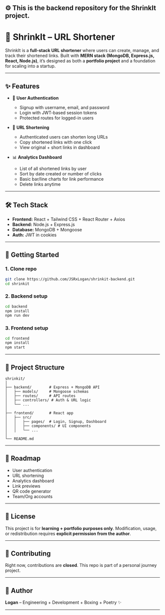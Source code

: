 ⚙️ This is the backend repository for the ShrinkIt
 project.
---

# 🔗 ShrinkIt – URL Shortener

ShrinkIt is a **full-stack URL shortener** where users can create, manage, and track their shortened links. Built with **MERN stack (MongoDB, Express.js, React, Node.js)**, it’s designed as both a **portfolio project** and a foundation for scaling into a startup.

---

## ✨ Features

* 👤 **User Authentication**

  * Signup with username, email, and password
  * Login with JWT-based session tokens
  * Protected routes for logged-in users

* 🔗 **URL Shortening**

  * Authenticated users can shorten long URLs
  * Copy shortened links with one click
  * View original + short links in dashboard

* 📊 **Analytics Dashboard**

  * List of all shortened links by user
  * Sort by date created or number of clicks
  * Basic bar/line charts for link performance
  * Delete links anytime

---

## 🛠️ Tech Stack

* **Frontend:** React + Tailwind CSS + React Router + Axios
* **Backend:** Node.js + Express.js
* **Database:** MongoDB + Mongoose
* **Auth:** JWT in cookies

---

## 🚀 Getting Started

### 1. Clone repo

```bash
git clone https://github.com/JSRxLogan/shrinkit-backend.git
cd shrinkit
```

### 2. Backend setup

```bash
cd backend
npm install
npm run dev
```

### 3. Frontend setup

```bash
cd frontend
npm install
npm start
```

---

## 📂 Project Structure

```
shrinkit/
│
├── backend/        # Express + MongoDB API
│   ├── models/     # Mongoose schemas
│   ├── routes/     # API routes
│   ├── controllers/ # Auth & URL logic
│   └── ...
│
├── frontend/       # React app
│   ├── src/
│   │   ├── pages/  # Login, Signup, Dashboard
│   │   ├── components/ # UI components
│   │   └── ...
│
└── README.md
```

---

## 📌 Roadmap

* User authentication
* URL shortening
* Analytics dashboard
* Link previews
* QR code generator
* Team/Org accounts

---

## 📜 License

This project is for **learning + portfolio purposes only**.
Modification, usage, or redistribution requires **explicit permission from the author**.

---

## 🤝 Contributing

Right now, contributions are **closed**. This repo is part of a personal journey project.

---

## 👤 Author

**Logan** – Engineering + Development + Boxing + Poetry ✨

---

